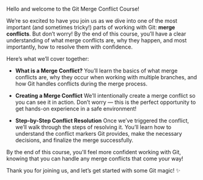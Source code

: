Hello and welcome to the Git Merge Conflict Course!

We’re so excited to have you join us as we dive into one of the most important (and sometimes tricky!) parts of working with Git: **merge conflicts**. But don’t worry! By the end of this course, you’ll have a clear understanding of what merge conflicts are, why they happen, and most importantly, how to resolve them with confidence.

Here’s what we’ll cover together:

* **What is a Merge Conflict?**
You’ll learn the basics of what merge conflicts are, why they occur when working with multiple branches, and how Git handles conflicts during the merge process.

* **Creating a Merge Conflict**
We’ll intentionally create a merge conflict so you can see it in action. Don’t worry — this is the perfect opportunity to get hands-on experience in a safe environment!

* **Step-by-Step Conflict Resolution**
Once we’ve triggered the conflict, we’ll walk through the steps of resolving it. You’ll learn how to understand the conflict markers Git provides, make the necessary decisions, and finalize the merge successfully.

By the end of this course, you'll feel more confident working with Git, knowing that you can handle any merge conflicts that come your way!

Thank you for joining us, and let’s get started with some Git magic! ✨